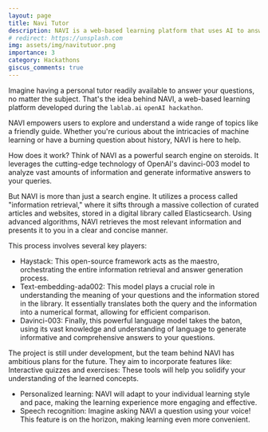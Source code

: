 ```yaml
---
layout: page
title: Navi Tutor
description: NAVI is a web-based learning platform that uses AI to answer your questions on a variety of topics. It retrieves information from a vast collection of curated articles and uses powerful language models to generate informative answers. The project is still under development, but future plans include interactive quizzes and personalized learning.
# redirect: https://unsplash.com
img: assets/img/navitutuor.png
importance: 3
category: Hackathons
giscus_comments: true
---
```


Imagine having a personal tutor readily available to answer your questions, no matter the subject. That's the idea behind NAVI, a web-based learning platform developed during the <a src="lablab.ai">`lablab.ai`</a> `openAI hackathon`.

NAVI empowers users to explore and understand a wide range of topics like a friendly guide. Whether you're curious about the intricacies of machine learning or have a burning question about history, NAVI is here to help.

How does it work? Think of NAVI as a powerful search engine on steroids. It leverages the cutting-edge technology of OpenAI's davinci-003 model to analyze vast amounts of information and generate informative answers to your queries.

But NAVI is more than just a search engine. It utilizes a process called "information retrieval," where it sifts through a massive collection of curated articles and websites, stored in a digital library called Elasticsearch. Using advanced algorithms, NAVI retrieves the most relevant information and presents it to you in a clear and concise manner.

This process involves several key players:

<ul>
<li>Haystack: This open-source framework acts as the maestro, orchestrating the entire information retrieval and answer generation process.
</li>
<li>Text-embedding-ada002: This model plays a crucial role in understanding the meaning of your questions and the information stored in the library. It essentially translates both the query and the information into a numerical format, allowing for efficient comparison.
</li>
<li>Davinci-003: Finally, this powerful language model takes the baton, using its vast knowledge and understanding of language to generate informative and comprehensive answers to your questions.</li>
</ul>

The project is still under development, but the team behind NAVI has ambitious plans for the future. They aim to incorporate features like:
Interactive quizzes and exercises: These tools will help you solidify your understanding of the learned concepts.
<ul> 
<li>
Personalized learning: NAVI will adapt to your individual learning style and pace, making the learning experience more engaging and effective.
</li>
<li>
Speech recognition: Imagine asking NAVI a question using your voice! This feature is on the horizon, making learning even more convenient.
</li>
</ul>
